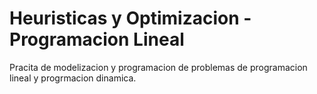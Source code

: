 # Heuristicas y Optimizacion - Programacion Lineal
Pracita de modelizacion y programacion de problemas de programacion lineal y progrmacion dinamica.

